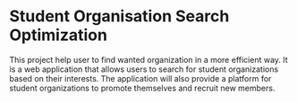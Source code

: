 # Student Organisation Search Optimization

This project help user to find wanted organization in a more efficient way. It is a web application that allows users to search for student organizations based on their interests. The application will also provide a platform for student organizations to promote themselves and recruit new members.
